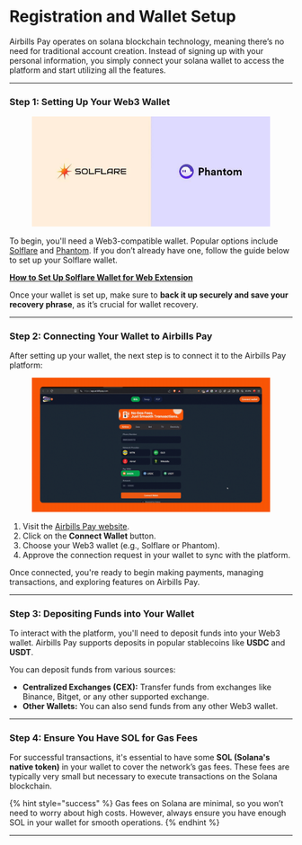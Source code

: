 # Registration and Wallet Setup

Airbills Pay operates on solana blockchain technology, meaning there’s no need for traditional account creation. Instead of signing up with your personal information, you simply connect your solana wallet to access the platform and start utilizing all the features.

***

### **Step 1: Setting Up Your Web3 Wallet**

<figure><img src="../.gitbook/assets/image (3).png" alt=""><figcaption></figcaption></figure>

To begin, you'll need a Web3-compatible wallet. Popular options include [Solflare](https://solflare.com/) and [Phantom](https://phantom.app/). If you don’t already have one, follow the guide below to set up your Solflare wallet.

[**How to Set Up Solflare Wallet for Web Extension**](https://docs.superteamguidebook.xyz/third-party-guides/solflare/how-to-set-up-solflare-wallet-for-web-extension)

Once your wallet is set up, make sure to **back it up securely and save your recovery phrase**, as it’s crucial for wallet recovery.

***

### **Step 2: Connecting Your Wallet to Airbills Pay**

After setting up your wallet, the next step is to connect it to the Airbills Pay platform:

<figure><img src="../.gitbook/assets/connect wallet airbillspay.gif" alt=""><figcaption></figcaption></figure>

1. Visit the [Airbills Pay website](https://app.airbillspay.com/).
2. Click on the **Connect Wallet** button.
3. Choose your Web3 wallet (e.g., Solflare or Phantom).
4. Approve the connection request in your wallet to sync with the platform.

Once connected, you're ready to begin making payments, managing transactions, and exploring features on Airbills Pay.

***

### **Step 3: Depositing Funds into Your Wallet**

To interact with the platform, you'll need to deposit funds into your Web3 wallet. Airbills Pay supports deposits in popular stablecoins like **USDC** and **USDT**.

You can deposit funds from various sources:

* **Centralized Exchanges (CEX):** Transfer funds from exchanges like Binance, Bitget, or any other supported exchange.
* **Other Wallets:** You can also send funds from any other Web3 wallet.

***

### **Step 4: Ensure You Have SOL for Gas Fees**

For successful transactions, it's essential to have some **SOL (Solana's native token)** in your wallet to cover the network’s gas fees. These fees are typically very small but necessary to execute transactions on the Solana blockchain.

{% hint style="success" %}
Gas fees on Solana are minimal, so you won’t need to worry about high costs. However, always ensure you have enough SOL in your wallet for smooth operations.
{% endhint %}



***
